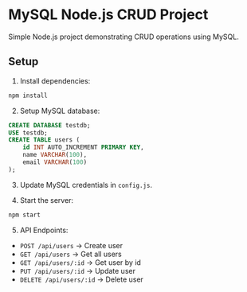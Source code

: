 # MySQL Node.js CRUD Project

Simple Node.js project demonstrating CRUD operations using MySQL.

## Setup

1. Install dependencies:
```bash
npm install
```

2. Setup MySQL database:
```sql
CREATE DATABASE testdb;
USE testdb;
CREATE TABLE users (
    id INT AUTO_INCREMENT PRIMARY KEY,
    name VARCHAR(100),
    email VARCHAR(100)
);
```

3. Update MySQL credentials in `config.js`.

4. Start the server:
```bash
npm start
```

5. API Endpoints:
- `POST /api/users` → Create user
- `GET /api/users` → Get all users
- `GET /api/users/:id` → Get user by id
- `PUT /api/users/:id` → Update user
- `DELETE /api/users/:id` → Delete user